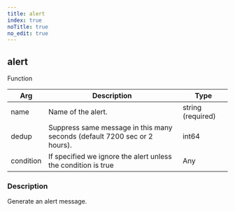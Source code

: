 ```yaml
---
title: alert
index: true
noTitle: true
no_edit: true
---
```




<div class="vql_item"></div>


## alert
<span class='vql_type pull-right page-header'>Function</span>



<div class="vqlargs"></div>

Arg | Description | Type
----|-------------|-----
name|Name of the alert.|string (required)
dedup|Suppress same message in this many seconds (default 7200 sec or 2 hours).|int64
condition|If specified we ignore the alert unless the condition is true|Any

### Description

Generate an alert message.

